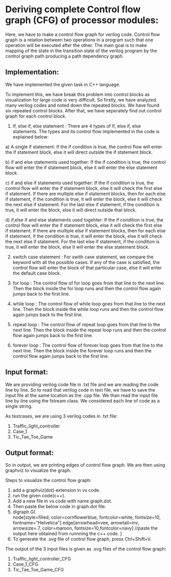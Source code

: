 # Deriving complete Control flow graph (CFG) of processor modules:

Here, we have to make a control flow graph for verilog code. Control flow graph is a relation between two operations
in a program such that one operation will be executed after the other. The main goal is to make mapping of the state
in the transition state of the verilog program by the control graph path producing a path dependency graph. 


## Implementation:

We have implemented the given task in C++ language.

To implement this, we have break this problem into control blocks as visualization for large code is very difficult.
So firstly, we have analyzed many verilog codes and noted down the repeated blocks. We have found six repeated control
blocks. After that, we have seperately find out control graph for each control block.  

1) If, else if, else statement : There are 4 types of If, else if, else statements. The types and its control flow implemented in the code is explained below:

  a) A single if statement: If the if condition is true, the control flow will enter the if statement block, else it will direct outside the if statement block. 
  
  b) if and else statements used together: If the if condition is true, the control flow will enter the if statement block, else it will enter the else statement block.
  
  c) if and else if statements used together: If the if condition is true, the control flow will enter the if statement block, else it will check the first else if statement.
  If there are multiple else if statement blocks, then for each else if statement, if the condition is true, it will enter the block, else it will check the next else if statement.
  For the last else if statement, if the condition is true, it will enter the block, else it will direct outside that block.
  
  d) if,else if and else statements used togehter: If the if condition is true, the control flow will enter the if statement block, else it will check the first else if statement.
  If there are multiple else if statement blocks, then for each else if statement, if the condition is true, it will enter the block, else it will check the next else if statement.
  For the last else if statement, if the condition is true, it will enter the block, else it will enter the else statement block.

2) switch case statement : For swith case statement, we compare the keyword with all the possible cases. If any of the case is satisfied, the control flow will enter the block of that particular case, else it will enter the default case block.

3) for loop : The control flow of for loop goes from that line to the next line. Then the block inside the for loop runs and then the control flow again jumps back to the first line.

4) while loop : The control flow of while loop goes from that line to the next line. Then the block inside the while loop runs and then the control flow again jumps back to the first line.

5) repeat loop : The control flow of repeat loop goes from that line to the next line. Then the block inside the repeat loop runs and then the control flow again jumps back to the first line.

6) forever loop : The control flow of forever loop goes from that line to the next line. Then the block inside the forever loop runs and then the control flow again jumps back to the first line.



## Input format:

We are providing verilog code file in .txt file and we are reading the code line by line. 
So to read that verilog code in text file, we have to save the input file at the same location as the .cpp file.
We than read the input file line by line using the fstream class. We considered each line of code as a single string.

As testcases, we are using 3 verilog codes in .txt file:
1) Traffic_light_controller
2) Case_1
3) Tic_Tae_Toe_Game


## Output format:

So in output, we are printing edges of control flow graph.
We are then using graphviz to visualize the graph.

Steps to visualize the control flow graph:

1) add a graphviz(dot) extension in vs code.
2) run the given code(c++).
3) Add a new file in vs code with name graph.dot.
4) Then paste the below code in graph.dot file.
5) digraph G{  
    node[style=filled, color=cornflowerblue, fontcolor=white, fontsize=10, fontname="Helvetica"]
    edge[arrowhead=vee, arrowtail=inv, arrowsize=.7, color=maroon, fontsize=10,fontcolor=navy]
    //paste the output here obtained from runnning the c++ code.
}
6) To generate the .svg file of control flow graph, press Ctrl+Shift+V.

The output of the 3 input files is given as .svg files of the control flow graph:
1) Traffic_light_controller_CFG
2) Case_1_CFG
3) Tic_Tae_Toe_Game_CFG









